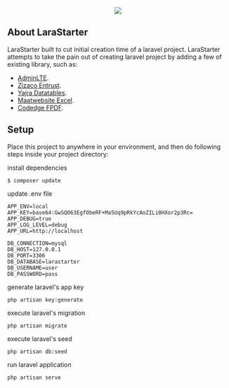 <p align="center"><img src="https://laravel.com/assets/img/components/logo-laravel.svg"></p>

## About LaraStarter
LaraStarter built to cut initial creation time of a laravel project. LaraStarter attempts to take the pain out of creating laravel project by adding a few of existing library, such as:

- [AdminLTE](https://adminlte.io).
- [Zizaco Entrust](https://github.com/zizaco/entrust).
- [Yajra Datatables](https://github.com/yajra/laravel-datatables).
- [Maatwebsite Excel](https://github.com/maatwebsite/Laravel-Excel).
- [Codedge FPDF](https://github.com/codedge/laravel-fpdf).

## Setup
Place this project to anywhere in your environment, and then do following steps inside your project directory:

install dependencies
```
$ composer update
```

update .env file
```
APP_ENV=local
APP_KEY=base64:GwSQO63EgfObeRF+Ma5Uq9pRkYcAoZILi0HXor2p3Rc=
APP_DEBUG=true
APP_LOG_LEVEL=debug
APP_URL=http://localhost

DB_CONNECTION=mysql
DB_HOST=127.0.0.1
DB_PORT=3306
DB_DATABASE=larastarter
DB_USERNAME=user
DB_PASSWORD=pass
```

generate laravel's app key
```
php artisan key:generate
```

execute laravel's migration
```
php artisan migrate
```

execute laravel's seed
```
php artisan db:seed
```

run laravel application
```
php artisan serve
```
